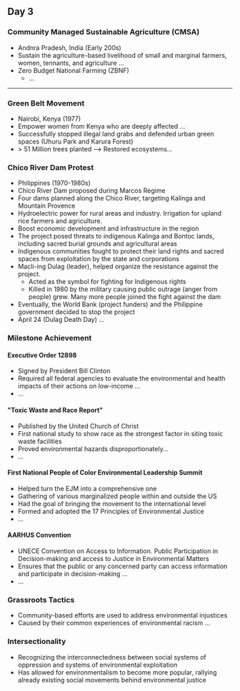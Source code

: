 ## Day 3

### Community Managed Sustainable Agriculture (CMSA)
- Andnra Pradesh, India (Early 200s)
- Sustain the agriculture-based livelihood of small and marginal farmers, women, tennants, and agriculture ... 
- Zero Budget National Farming (ZBNF)
	- ... 
-----
### Green Belt Movement
- Nairobi, Kenya (1977)
- Empower women from Kenya who are deeply affected ... 
- Successfully stopped illegal land grabs and defended urban green spaces (Uhuru Park and Karura Forest)
- $>$ 51 Million trees planted --> Restored ecosystems... 

### Chico River Dam Protest
- Philippines (1970-1980s)
- Chico River Dam proposed during Marcos Regime
- Four dams planned along the Chico River, targeting Kalinga and Mountain Provence
- Hydroelectric power for rural areas and industry. Irrigation for upland rice farmers and agriculture.
- Boost economic development and infrastructure in the region
- The project posed threats to indigenous Kalinga and Bontoc lands, including sacred burial grounds and agricultural areas
- Indigenous communities fought to protect their land rights and sacred spaces from exploitation by the state and corporations
- Macli-ing Dulag (leader), helped organize the resistance against the project.
	- Acted as the symbol for fighting for Indigenous rights
	- Killed in 1980 by the military causing public outrage (anger from people) grew. Many more people joined the fight against the dam
- Eventually, the World Bank (project funders) and the Philippine government decided to stop the project
- April 24 (Dulag Death Day) …

### Milestone Achievement
#### Executive Order 12898
- Signed by President Bill Clinton
- Required all federal agencies to evaluate the environmental and health impacts of their actions on low-income ... 
- ... 

#### "Toxic Waste and Race Report"
- Published by the United Church of Christ
- First national study to show race as the strongest factor in siting toxic waste facilities
- Proved environmental hazards disproportionately... 
- ... 

#### First National People of Color Environmental Leadership Summit
- Helped turn the EJM into a comprehensive one
- Gathering of various marginalized people within and outside the US
- Had the goal of bringing the movement to the international level
- Formed and adopted the 17 Principles of Environmental Justice
- ... 

#### AARHUS Convention
- UNECE Convention on Access to Information. Public Participation in Decision-making and access to Justice in Environmental Matters
- Ensures that the public or any concerned party can access information and participate in decision-making ... 
- ... 

### Grassroots Tactics
- Community-based efforts are used to address environmental injustices
- Caused by their common experiences of environmental racism ... 

### Intersectionality
- Recognizing the interconnectedness between social systems of oppression and systems of environmental exploitation
- Has allowed for environmentalism to become more popular, rallying already existing social movements behind environmental justice